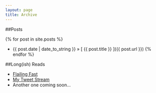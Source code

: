 ```yaml
---
layout: page
title: Archive
---
```

##Posts

{% for post in site.posts %}
  * {{ post.date | date_to_string }} &raquo; [ {{ post.title }} ]({{ post.url }})
{% endfor %}

##Long(ish) Reads

* [Flailing Fast](http://flailfast.com/)
* [My Tweet Stream](http://twitter.com/acityinohio)
* Another one coming soon...
